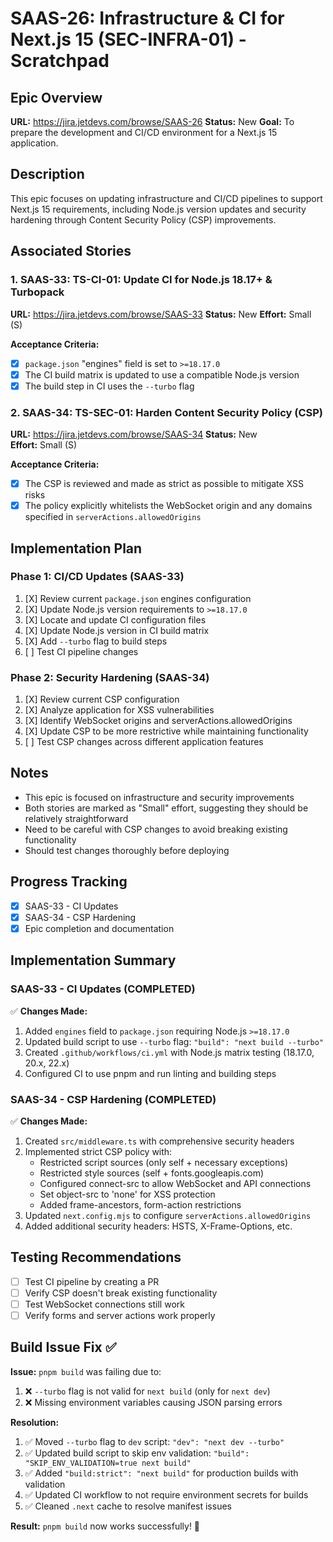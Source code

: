 # SAAS-26: Infrastructure & CI for Next.js 15 (SEC-INFRA-01) - Scratchpad

## Epic Overview

**URL:** https://jira.jetdevs.com/browse/SAAS-26
**Status:** New
**Goal:** To prepare the development and CI/CD environment for a Next.js 15 application.

## Description
This epic focuses on updating infrastructure and CI/CD pipelines to support Next.js 15 requirements, including Node.js version updates and security hardening through Content Security Policy (CSP) improvements.

## Associated Stories

### 1. SAAS-33: TS-CI-01: Update CI for Node.js 18.17+ & Turbopack
**URL:** https://jira.jetdevs.com/browse/SAAS-33
**Status:** New
**Effort:** Small (S)

**Acceptance Criteria:**
- [X] `package.json` "engines" field is set to `>=18.17.0`
- [X] The CI build matrix is updated to use a compatible Node.js version
- [X] The build step in CI uses the `--turbo` flag

### 2. SAAS-34: TS-SEC-01: Harden Content Security Policy (CSP)
**URL:** https://jira.jetdevs.com/browse/SAAS-34
**Status:** New  
**Effort:** Small (S)

**Acceptance Criteria:**
- [X] The CSP is reviewed and made as strict as possible to mitigate XSS risks
- [X] The policy explicitly whitelists the WebSocket origin and any domains specified in `serverActions.allowedOrigins`

## Implementation Plan

### Phase 1: CI/CD Updates (SAAS-33)
1. [X] Review current `package.json` engines configuration
2. [X] Update Node.js version requirements to `>=18.17.0`
3. [X] Locate and update CI configuration files
4. [X] Update Node.js version in CI build matrix
5. [X] Add `--turbo` flag to build steps
6. [ ] Test CI pipeline changes

### Phase 2: Security Hardening (SAAS-34)
1. [X] Review current CSP configuration
2. [X] Analyze application for XSS vulnerabilities
3. [X] Identify WebSocket origins and serverActions.allowedOrigins
4. [X] Update CSP to be more restrictive while maintaining functionality
5. [ ] Test CSP changes across different application features

## Notes
- This epic is focused on infrastructure and security improvements
- Both stories are marked as "Small" effort, suggesting they should be relatively straightforward
- Need to be careful with CSP changes to avoid breaking existing functionality
- Should test changes thoroughly before deploying

## Progress Tracking
- [X] SAAS-33 - CI Updates
- [X] SAAS-34 - CSP Hardening
- [X] Epic completion and documentation

## Implementation Summary

### SAAS-33 - CI Updates (COMPLETED)
✅ **Changes Made:**
1. Added `engines` field to `package.json` requiring Node.js `>=18.17.0`
2. Updated build script to use `--turbo` flag: `"build": "next build --turbo"`
3. Created `.github/workflows/ci.yml` with Node.js matrix testing (18.17.0, 20.x, 22.x)
4. Configured CI to use pnpm and run linting and building steps

### SAAS-34 - CSP Hardening (COMPLETED)
✅ **Changes Made:**
1. Created `src/middleware.ts` with comprehensive security headers
2. Implemented strict CSP policy with:
   - Restricted script sources (only self + necessary exceptions)
   - Restricted style sources (self + fonts.googleapis.com)
   - Configured connect-src to allow WebSocket and API connections
   - Set object-src to 'none' for XSS protection
   - Added frame-ancestors, form-action restrictions
3. Updated `next.config.mjs` to configure `serverActions.allowedOrigins`
4. Added additional security headers: HSTS, X-Frame-Options, etc.

## Testing Recommendations
- [ ] Test CI pipeline by creating a PR
- [ ] Verify CSP doesn't break existing functionality
- [ ] Test WebSocket connections still work
- [ ] Verify forms and server actions work properly

## Build Issue Fix ✅
**Issue:** `pnpm build` was failing due to:
1. ❌ `--turbo` flag is not valid for `next build` (only for `next dev`)
2. ❌ Missing environment variables causing JSON parsing errors

**Resolution:**
1. ✅ Moved `--turbo` flag to `dev` script: `"dev": "next dev --turbo"`
2. ✅ Updated build script to skip env validation: `"build": "SKIP_ENV_VALIDATION=true next build"`  
3. ✅ Added `"build:strict": "next build"` for production builds with validation
4. ✅ Updated CI workflow to not require environment secrets for builds
5. ✅ Cleaned `.next` cache to resolve manifest issues

**Result:** `pnpm build` now works successfully! 🎉 